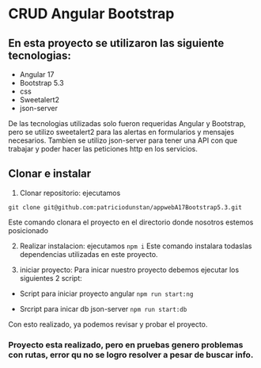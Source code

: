 # CRUD Angular Bootstrap



## En esta proyecto se utilizaron las siguiente tecnologias:

- Angular 17
- Bootstrap 5.3
- css
- Sweetalert2
- json-server

De las tecnologias utilizadas solo fueron requeridas Angular y Bootstrap, pero se utilizo sweetalert2 para las alertas en formularios y mensajes necesarios. Tambien se utilizo json-server para tener una API con que trabajar y poder hacer las peticiones http en los servicios.

## Clonar e instalar

1. Clonar repositorio: ejecutamos

`git clone git@github.com:patriciodunstan/appwebA17Bootstrap5.3.git`

Este comando clonara el proyecto en el directorio donde nosotros estemos posicionado

2. Realizar instalacion: ejecutamos
   `npm i`
   Este comando instalara todaslas dependencias utilizadas en este proyecto.

3. iniciar proyecto:
   Para inicar nuestro proyecto debemos ejecutar los siguientes 2 script:

- Script para iniciar proyecto angular
  `npm run start:ng`

- Srcript para inicar db json-server
  `npm run start:db`

Con esto realizado, ya podemos revisar y probar el proyecto.

### Proyecto esta realizado, pero en pruebas genero problemas con rutas, error qu no se logro resolver a pesar de buscar info.

